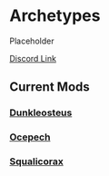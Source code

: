 # Archetypes

Placeholder

[Discord Link](#)

## Current Mods

### [Dunkleosteus](http://localhost:5173/Pages/Path%20of%20Titans/Guides/Curve%20Overrides/Modded%20Dinosaurs/Arazoa/Mod-Xiphactinus.html)
### [Ocepech](http://localhost:5173/Pages/Path%20of%20Titans/Guides/Curve%20Overrides/Modded%20Dinosaurs/Archetypes/Mod-Ocepech.html)
### [Squalicorax](http://localhost:5173/Pages/Path%20of%20Titans/Guides/Curve%20Overrides/Modded%20Dinosaurs/Archetypes/Mod-Squalicorax.html)